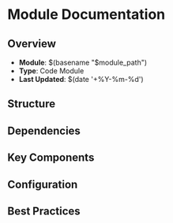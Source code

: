# Module Documentation

## Overview
- **Module**: $(basename "$module_path")
- **Type**: Code Module
- **Last Updated**: $(date '+%Y-%m-%d')

## Structure

## Dependencies

## Key Components

## Configuration

## Best Practices
